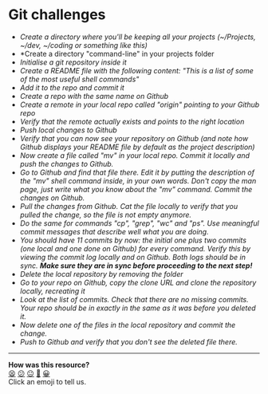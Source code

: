 # Git challenges


- *Create a directory where you'll be keeping all your projects (~/Projects, ~/dev, ~/coding or something like this)*
- *Create a directory "command-line" in your projects folder
- *Initialise a git repository inside it*
- *Create a README file with the following content: "This is a list of some of the most useful shell commands"*
- *Add it to the repo and commit it*
- *Create a repo with the same name on Github*
- *Create a remote in your local repo called "origin" pointing to your Github repo*
- *Verify that the remote actually exists and points to the right location*
- *Push local changes to Github*
- *Verify that you can now see your repository on Github (and note how Github displays your README file by default as the project description)*
- *Now create a file called "mv" in your local repo. Commit it locally and push the changes to Github.*
- *Go to Github and find that file there. Edit it by putting the description of the "mv" shell command inside, in your own words. Don't copy the man page, just write what you know about the "mv" command. Commit the changes on Github.*
- *Pull the changes from Github. Cat the file locally to verify that you pulled the change, so the file is not empty anymore.*
- *Do the same for commands "cp", "grep", "wc" and "ps". Use meaningful commit messages that describe well what you are doing.*
- *You should have 11 commits by now: the initial one plus two commits (one local and one done on Github) for every command. Verify this by viewing the commit log locally and on Github. Both logs should be in sync. **Make sure they are in sync before proceeding to the next step!***
- *Delete the local repository by removing the folder*
- *Go to your repo on Github, copy the clone URL and clone the repository locally, recreating it*
- *Look at the list of commits. Check that there are no missing commits. Your repo should be in exactly in the same as it was before you deleted it.*
- *Now delete one of the files in the local repository and commit the change.*
- *Push to Github and verify that you don't see the deleted file there.*

<!-- BEGIN GENERATED SECTION DO NOT EDIT -->

---

**How was this resource?**  
[😫](https://airtable.com/shrUJ3t7KLMqVRFKR?prefill_Repository=course&prefill_File=challenges/git_challenge.md&prefill_Sentiment=😫) [😕](https://airtable.com/shrUJ3t7KLMqVRFKR?prefill_Repository=course&prefill_File=challenges/git_challenge.md&prefill_Sentiment=😕) [😐](https://airtable.com/shrUJ3t7KLMqVRFKR?prefill_Repository=course&prefill_File=challenges/git_challenge.md&prefill_Sentiment=😐) [🙂](https://airtable.com/shrUJ3t7KLMqVRFKR?prefill_Repository=course&prefill_File=challenges/git_challenge.md&prefill_Sentiment=🙂) [😀](https://airtable.com/shrUJ3t7KLMqVRFKR?prefill_Repository=course&prefill_File=challenges/git_challenge.md&prefill_Sentiment=😀)  
Click an emoji to tell us.

<!-- END GENERATED SECTION DO NOT EDIT -->

